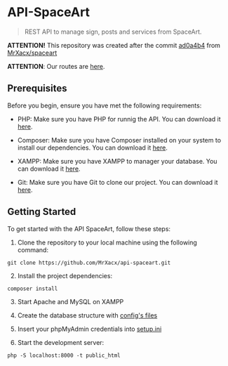 # API-SpaceArt

> REST API to manage sign, posts and services from SpaceArt.

**ATTENTION!** This repository was created after the commit [ad0a4b4](https://github.com/MrXacx/spaceart/commit/e7915af8d6122693a4a91090e14335389acbf07b) from [MrXacx/spaceart](https://github.com/MrXacx/spaceart/)

**ATTENTION**: Our routes are [here](./DOC.md).

## Prerequisites

Before you begin, ensure you have met the following requirements:

- PHP: Make sure you have PHP for runnig the API. You can download it [here](https://www.php.net/downloads.php).

- Composer: Make sure you have Composer installed on your system to install our dependencies. You can download it [here](https://getcomposer.org/download/).

- XAMPP: Make sure you have XAMPP to manager your database. You can download it [here](https://www.apachefriends.org/pt_br/download.html).

- Git: Make sure you have Git to clone our project. You can download it [here](https://git-scm.com/).

## Getting Started

To get started with the API SpaceArt, follow these steps:

1. Clone the repository to your local machine using the following command:

`git clone https://github.com/MrXacx/api-spaceart.git`

2. Install the project dependencies:

`composer install`

3. Start Apache and MySQL on XAMPP

4. Create the database structure with [config's files](./config/)

5. Insert your phpMyAdmin credentials into [setup.ini](./public_html/src/setup.ini)

6. Start the development server:

`php -S localhost:8000 -t public_html`

